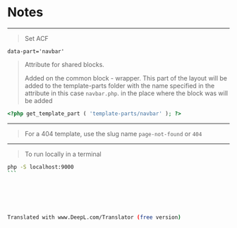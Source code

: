 # Notes
___
> Set ACF
```
data-part='navbar'
```
> Attribute for shared blocks.
> 
> Added on the common block - wrapper.
> This part of the layout will be added to the template-parts folder 
> with the name specified in the attribute 
> in this case `navbar.php`.
> in the place where the block was
> will be added 

```php 
<?php get_template_part ( 'template-parts/navbar' ); ?> 
```

---

> For a 404 template, use the slug name `page-not-found` or `404`

---

>To run locally in a terminal
`````bash
php -S localhost:9000
```






Translated with www.DeepL.com/Translator (free version)
